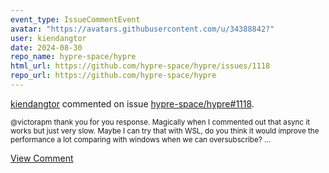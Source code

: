 ```yaml
---
event_type: IssueCommentEvent
avatar: "https://avatars.githubusercontent.com/u/34388842?"
user: kiendangtor
date: 2024-08-30
repo_name: hypre-space/hypre
html_url: https://github.com/hypre-space/hypre/issues/1118
repo_url: https://github.com/hypre-space/hypre
---
```


<a href='https://github.com/kiendangtor' target='_blank'>kiendangtor</a> commented on issue <a href='https://github.com/hypre-space/hypre/issues/1118' target='_blank'>hypre-space/hypre#1118</a>.

<small>@victorapm thank you for you response. Magically when I commented out that async it works but just very slow. Maybe I can try that with WSL, do you think it would improve the performance a lot comparing with windows when we can oversubscribe?...</small>

<a href='https://github.com/hypre-space/hypre/issues/1118' target='_blank'>View Comment</a>